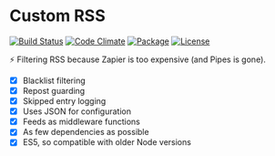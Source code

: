 # Custom RSS

[![Build Status](https://travis-ci.org/hlfcoding/custom-rss.svg?branch=master)](https://travis-ci.org/hlfcoding/custom-rss)
[![Code Climate](https://codeclimate.com/github/hlfcoding/custom-rss/badges/gpa.svg)](https://codeclimate.com/github/hlfcoding/custom-rss)
[![Package](https://img.shields.io/npm/v/custom-rss.svg?style=flat)](https://www.npmjs.com/package/custom-rss)
[![License](https://img.shields.io/npm/l/custom-rss.svg?style=flat)](https://github.com/hlfcoding/custom-rss/blob/master/LICENSE)

:zap: Filtering RSS because Zapier is too expensive (and Pipes is gone).

- [x] Blacklist filtering
- [x] Repost guarding
- [x] Skipped entry logging
- [x] Uses JSON for configuration
- [x] Feeds as middleware functions
- [x] As few dependencies as possible
- [x] ES5, so compatible with older Node versions
